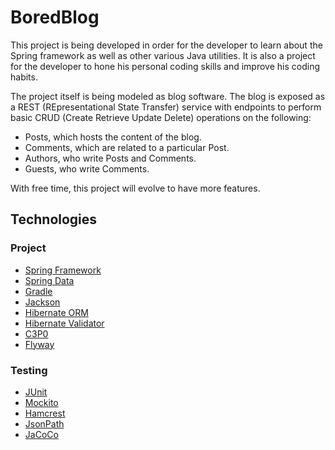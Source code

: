 # BoredBlog
This project is being developed in order for the developer to learn about the
Spring framework as well as other various Java utilities. It is also a project
for the developer to hone his personal coding skills and improve his coding
habits.

The project itself is being modeled as blog software. The blog is exposed as a
REST (REpresentational State Transfer) service with endpoints to perform basic 
CRUD (Create Retrieve Update Delete) operations on the following:

 * Posts, which hosts the content of the blog.
 * Comments, which are related to a particular Post.
 * Authors, who write Posts and Comments.
 * Guests, who write Comments.
 
With free time, this project will evolve to have more features.

## Technologies
### Project
 * [Spring Framework](http://projects.spring.io/spring-framework/)
 * [Spring Data](http://projects.spring.io/spring-data/)
 * [Gradle](https://gradle.org/)
 * [Jackson](http://wiki.fasterxml.com/JacksonHome)
 * [Hibernate ORM](http://hibernate.org/orm/)
 * [Hibernate Validator](http://hibernate.org/validator/)
 * [C3P0](http://www.mchange.com/projects/c3p0/)
 * [Flyway](http://flywaydb.org/)

### Testing
 * [JUnit](http://junit.org/)
 * [Mockito](http://mockito.org)
 * [Hamcrest](http://hamcrest.org/)
 * [JsonPath](https://github.com/jayway/JsonPath)
 * [JaCoCo](http://www.eclemma.org/jacoco/)
